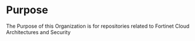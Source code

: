 # Purpose
The Purpose of this Organization is for repositories related to Fortinet Cloud Architectures and Security
